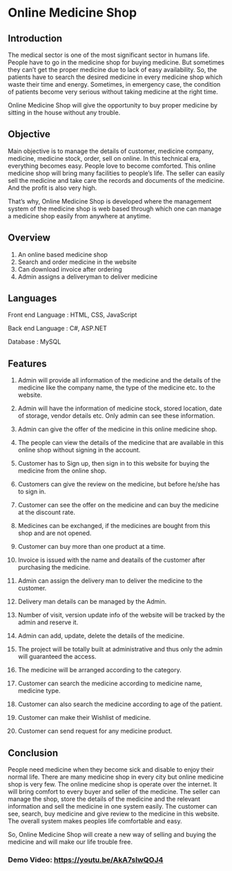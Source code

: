 # Online Medicine Shop

## Introduction  

The medical sector is one of the most significant sector in humans life. People have to go in the medicine shop for buying medicine. But sometimes they can’t get the proper medicine due to lack of easy availability. So, the patients have to search the desired medicine in every medicine shop which waste their time and energy. Sometimes, in emergency case, the condition of patients become very serious without taking medicine at the right time. 

Online Medicine Shop will give the opportunity to buy proper medicine by sitting in the house without any trouble. 

## Objective  

Main objective is to manage the details of customer, medicine company, medicine, medicine stock, order, sell on online. In this technical era, everything becomes easy. People love to become comforted. This online medicine shop will bring many facilities to people’s life. The seller can easily sell the medicine and take care the records and documents of the medicine. And the profit is also very high.

That’s why, Online Medicine Shop is developed where the management system of the medicine shop is web based through which one can manage a medicine shop easily from anywhere at anytime.

## Overview
1. An online based medicine shop
2. Search and order medicine in the website
3. Can download invoice after ordering
4. Admin assigns a deliveryman to deliver medicine

## Languages

Front end Language : HTML, CSS, JavaScript

Back end Language : C#, ASP.NET

Database : MySQL


## Features

1. Admin will provide all information of the medicine and the details of the medicine like the company name, the type of the medicine etc. to the website.

2. Admin will have the information of medicine stock, stored location, date of storage, vendor details etc. Only admin can see these information.

3. Admin can give the offer of the medicine in this online medicine shop.

4. The people can view the details of the medicine that are available in this online shop without signing in the account.

5. Customer has to Sign up, then sign in to this website for buying the medicine from the online shop.

6. Customers can give the review on the medicine, but before he/she has to sign in.

7. Customer can see the offer on the medicine and can buy the medicine at the discount rate.

8. Medicines can be exchanged, if the medicines are bought from this shop and are not opened.

9. Customer can buy more than one product at a time.

10. Invoice is issued with the name and deatails of the customer after purchasing the medicine.

11. Admin can assign the delivery man to deliver the medicine to the customer.

12. Delivery man details can be managed by the Admin.

13. Number of visit, version update info of the website will be tracked by the admin and reserve it.

14. Admin can add, update, delete the details of the medicine.

15. The project will be totally built at administrative and thus only the admin will guaranteed the access. 

16. The medicine will be arranged according to the category.
17. Customer can search the medicine according to medicine name, medicine type.

18. Customer can also search the medicine according to age of the patient.

19. Customer can make their Wishlist of medicine.

20. Customer can send request for any medicine product.


## Conclusion

People need medicine when they become sick and disable to enjoy their normal life. There are many medicine shop in every city but online medicine shop is very few. The online medicine shop is operate over the internet. It will bring comfort to every buyer and seller of the medicine. The seller can manage the shop, store the details of the medicine and the relevant information and sell the medicine in one system easily. The customer can see, search, buy medicine and give review to the medicine in this website. The overall system makes peoples life comfortable and easy. 

So, Online Medicine Shop will create a new way of selling and buying the medicine and will make our life trouble free.

### Demo Video: https://youtu.be/AkA7slwQOJ4
